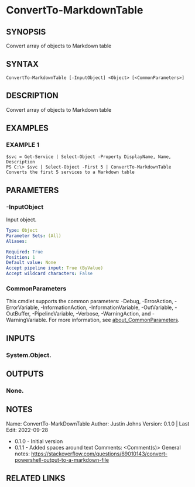 # ConvertTo-MarkdownTable

## SYNOPSIS
Convert array of objects to Markdown table

## SYNTAX

```
ConvertTo-MarkdownTable [-InputObject] <Object> [<CommonParameters>]
```

## DESCRIPTION
Convert array of objects to Markdown table

## EXAMPLES

### EXAMPLE 1
```
$svc = Get-Service | Select-Object -Property DisplayName, Name, Description
PS C:\> $svc | Select-Object -First 5 | ConvertTo-MarkdownTable
Converts the first 5 services to a Markdown table
```

## PARAMETERS

### -InputObject
Input object.

```yaml
Type: Object
Parameter Sets: (All)
Aliases:

Required: True
Position: 1
Default value: None
Accept pipeline input: True (ByValue)
Accept wildcard characters: False
```

### CommonParameters
This cmdlet supports the common parameters: -Debug, -ErrorAction, -ErrorVariable, -InformationAction, -InformationVariable, -OutVariable, -OutBuffer, -PipelineVariable, -Verbose, -WarningAction, and -WarningVariable. For more information, see [about_CommonParameters](http://go.microsoft.com/fwlink/?LinkID=113216).

## INPUTS

### System.Object.
## OUTPUTS

### None.
## NOTES
Name:     ConvertTo-MarkDownTable
Author:   Justin Johns
Version:  0.1.0 | Last Edit: 2022-09-28
- 0.1.0 - Initial version
- 0.1.1 - Added spaces around text
Comments: \<Comment(s)\>
General notes:
https://stackoverflow.com/questions/69010143/convert-powershell-output-to-a-markdown-file

## RELATED LINKS
